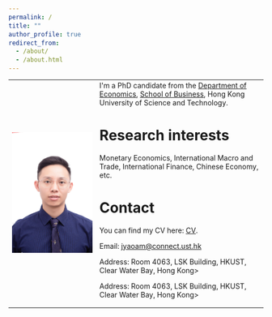 ```yaml
---
permalink: /
title: ""
author_profile: true
redirect_from: 
  - /about/
  - /about.html
---
```



<table style="margin-left: auto; margin-right: auto;">
        <tr>
            <td>

![](/images/jingbo.jpg)
            </td>
            <td>
I'm a PhD candidate from the [Department of Economics](https://econ.hkust.edu.hk/homepage), [School of Business](https://bm.hkust.edu.hk/), Hong Kong University of Science and Technology. 

# Research interests
Monetary Economics, International Macro and Trade, International Finance, Chinese Economy, etc.

# Contact
You can find my CV here: [CV](https://www.dropbox.com/scl/fi/4fkebc98c7168xb4g5mpn/CV_Jingbo.pdf?rlkey=cbj5ylgbpilot96zgivdpfx28&st=g7yoc7s8&dl=0).

Email: jyaoam@connect.ust.hk

Address: Room 4063, LSK Building, HKUST, Clear Water Bay, Hong Kong>

Address: Room 4063, LSK Building, HKUST, Clear Water Bay, Hong Kong>
            </td>
        </tr>
    </table>
</html>





